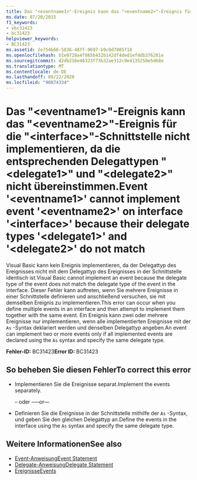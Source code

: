 ```yaml
---
title: Das "<eventname1>"-Ereignis kann das "<eventname2>"-Ereignis für die "<interface>"-Schnittstelle nicht implementieren, da die entsprechenden Delegattypen "<delegate1>" und "<delegate2>" nicht übereinstimmen.
ms.date: 07/20/2015
f1_keywords:
- vbc31423
- bc31423
helpviewer_keywords:
- BC31423
ms.assetid: 2e754b66-5836-48ff-9697-b9c0d7085f18
ms.openlocfilehash: b1e0728a4f865b432b142df4ded1efddb376201e
ms.sourcegitcommit: d2db216e46323f73b32ae312c9e4135258e5d68e
ms.translationtype: MT
ms.contentlocale: de-DE
ms.lasthandoff: 09/22/2020
ms.locfileid: "90874334"
---
```

# <a name="event-eventname1-cannot-implement-event-eventname2-on-interface-interface-because-their-delegate-types-delegate1-and-delegate2-do-not-match"></a><span data-ttu-id="22839-102">Das "\<eventname1>"-Ereignis kann das "\<eventname2>"-Ereignis für die "\<interface>"-Schnittstelle nicht implementieren, da die entsprechenden Delegattypen "\<delegate1>" und "\<delegate2>" nicht übereinstimmen.</span><span class="sxs-lookup"><span data-stu-id="22839-102">Event '\<eventname1>' cannot implement event '\<eventname2>' on interface '\<interface>' because their delegate types '\<delegate1>' and '\<delegate2>' do not match</span></span>

<span data-ttu-id="22839-103">Visual Basic kann kein Ereignis implementieren, da der Delegattyp des Ereignisses nicht mit dem Delegattyp des Ereignisses in der Schnittstelle identisch ist.</span><span class="sxs-lookup"><span data-stu-id="22839-103">Visual Basic cannot implement an event because the delegate type of the event does not match the delegate type of the event in the interface.</span></span> <span data-ttu-id="22839-104">Dieser Fehler kann auftreten, wenn Sie mehrere Ereignisse in einer Schnittstelle definieren und anschließend versuchen, sie mit demselben Ereignis zu implementieren.</span><span class="sxs-lookup"><span data-stu-id="22839-104">This error can occur when you define multiple events in an interface and then attempt to implement them together with the same event.</span></span> <span data-ttu-id="22839-105">Ein Ereignis kann zwei oder mehrere Ereignisse nur implementieren, wenn alle implementierten Ereignisse mit der `As` -Syntax deklariert werden und denselben Delegattyp angeben.</span><span class="sxs-lookup"><span data-stu-id="22839-105">An event can implement two or more events only if all implemented events are declared using the `As` syntax and specify the same delegate type.</span></span>  
  
 <span data-ttu-id="22839-106">**Fehler-ID:** BC31423</span><span class="sxs-lookup"><span data-stu-id="22839-106">**Error ID:** BC31423</span></span>  
  
## <a name="to-correct-this-error"></a><span data-ttu-id="22839-107">So beheben Sie diesen Fehler</span><span class="sxs-lookup"><span data-stu-id="22839-107">To correct this error</span></span>  
  
- <span data-ttu-id="22839-108">Implementieren Sie die Ereignisse separat.</span><span class="sxs-lookup"><span data-stu-id="22839-108">Implement the events separately.</span></span>  
  
     <span data-ttu-id="22839-109">– oder –</span><span class="sxs-lookup"><span data-stu-id="22839-109">—or—</span></span>  
  
- <span data-ttu-id="22839-110">Definieren Sie die Ereignisse in der Schnittstelle mithilfe der `As` -Syntax, und geben Sie den gleichen Delegattyp an.</span><span class="sxs-lookup"><span data-stu-id="22839-110">Define the events in the interface using the `As` syntax and specify the same delegate type.</span></span>  
  
## <a name="see-also"></a><span data-ttu-id="22839-111">Weitere Informationen</span><span class="sxs-lookup"><span data-stu-id="22839-111">See also</span></span>

- [<span data-ttu-id="22839-112">Event-Anweisung</span><span class="sxs-lookup"><span data-stu-id="22839-112">Event Statement</span></span>](../statements/event-statement.md)
- [<span data-ttu-id="22839-113">Delegate-Anweisung</span><span class="sxs-lookup"><span data-stu-id="22839-113">Delegate Statement</span></span>](../statements/delegate-statement.md)
- [<span data-ttu-id="22839-114">Ereignisse</span><span class="sxs-lookup"><span data-stu-id="22839-114">Events</span></span>](../../programming-guide/language-features/events/index.md)
